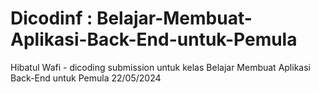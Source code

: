 # Dicodinf : Belajar-Membuat-Aplikasi-Back-End-untuk-Pemula
Hibatul Wafi - dicoding submission untuk kelas Belajar Membuat Aplikasi Back-End untuk Pemula
22/05/2024
